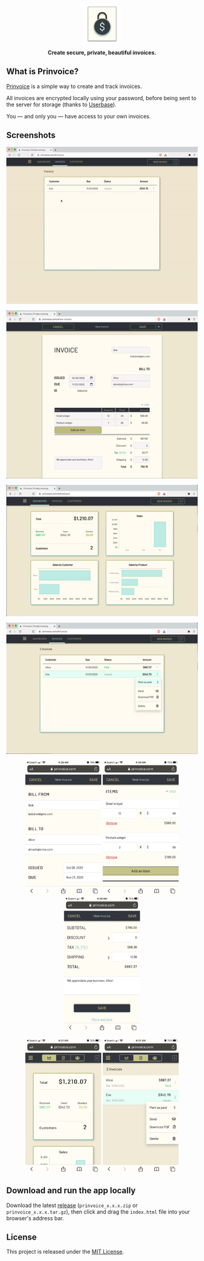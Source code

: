 <p align="center">
  <a href="https://prinvoice.com"><img src="./images/logo.svg" height="100" alt="Prinvoice"></a>
</p>

<p align="center">
  <b>Create secure, private, beautiful invoices.</b>
</p>

## What is Prinvoice?

[Prinvoice](https://prinvoice.com) is a simple way to create and track invoices.

All invoices are encrypted locally using your password, before being sent to the server for storage (thanks to [Userbase](https://github.com/smallbets/userbase)).

You — and only you — have access to your own invoices.

## Screenshots

<p align="center">
  <a href="https://prinvoice.com"><img src="./images/NewInvoiceDemo.gif" alt="Prinvoice"></a>
</p>

<p align="center">
  <img src="./images/NewInvoiceDesktop.png" alt="Prinvoice">
</p>

<p align="center">
  <img src="./images/DashboardDesktop.png" alt="Prinvoice">
</p>

<p align="center">
  <img src="./images/InvoicesDesktop.png" alt="Prinvoice">
</p>


<p align="center">
  <img src="./images/NewInvoiceMobile1.jpg" width="200" alt="Prinvoice">
  <img src="./images/NewInvoiceMobile2.jpg" width="200" alt="Prinvoice">
  <img src="./images/NewInvoiceMobile3.jpg" width="200" alt="Prinvoice">
</p>

<p align="center">
  <img src="./images/DashboardMobile.jpg" width="200" alt="Prinvoice">
  <img src="./images/InvoicesMobile.jpg" width="200" alt="Prinvoice">
</p>

## Download and run the app locally

Download the latest [release](https://github.com/j-berman/prinvoice/releases) (`prinvoice_x.x.x.zip` or `prinvoice_x.x.x.tar.gz`), then click and drag the `index.html` file into your browser's address bar.

## License

This project is released under the [MIT License](LICENSE).
